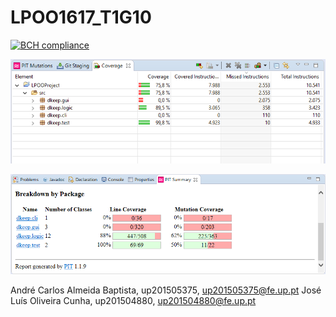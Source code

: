 # LPOO1617_T1G10

[![BCH compliance](https://bettercodehub.com/edge/badge/carbap/LPOO1617_T1G10?token=00abf5ec5205c7c06569c00f861c95d347aa99f9)](https://bettercodehub.com/)

![Alt text](/coverage.png?raw=true "EclEmma")

![Alt text](/pit.png?raw=true "PIT")

André Carlos Almeida Baptista, up201505375, up201505375@fe.up.pt
José Luís Oliveira Cunha, up201504880, up201504880@fe.up.pt

